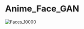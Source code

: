 # Anime_Face_GAN
![Faces_10000](https://user-images.githubusercontent.com/96677478/207039077-2b5986ad-915a-4740-abc8-53300f5dc99c.png)
